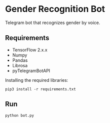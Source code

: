 # Gender Recognition Bot

Telegram bot that recognizes gender by voice.

## Requirements

- TensorFlow 2.x.x
- Numpy
- Pandas
- Librosa
- pyTelegramBotAPI

Installing the required libraries:

    pip3 install -r requirements.txt

## Run 

    python bot.py
